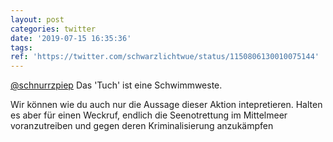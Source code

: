 ```yaml
---
layout: post
categories: twitter
date: '2019-07-15 16:35:36'
tags: 
ref: 'https://twitter.com/schwarzlichtwue/status/1150806130010075144'
---
```

[@schnurrzpiep](https://twitter.com/schnurrzpiep) Das 'Tuch' ist eine Schwimmweste.



Wir können wie du auch nur die Aussage dieser Aktion intepretieren. Halten es aber für einen Weckruf, endlich die Seenotrettung im Mittelmeer voranzutreiben und gegen deren Kriminalisierung anzukämpfen